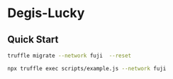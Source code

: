 # Degis-Lucky
## Quick Start
```bash
truffle migrate --network fuji  --reset
```
```bash
npx truffle exec scripts/example.js --network fuji
```